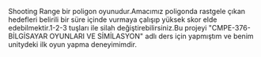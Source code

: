 Shooting Range bir poligon oyunudur.Amacımız poligonda rastgele çıkan hedefleri belirili bir süre içinde vurmaya çalışıp yüksek skor elde edebilmektir.1-2-3 tuşları ile silah değiştirebilirsiniz.Bu projeyi "CMPE-376-BİLGİSAYAR OYUNLARI VE SİMİLASYON" adlı ders için yapmıştım
ve benim unitydeki ilk oyun yapma deneyimimdir.
